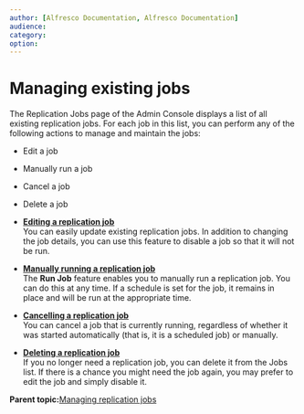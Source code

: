 ```yaml
---
author: [Alfresco Documentation, Alfresco Documentation]
audience: 
category: 
option: 
---
```


# Managing existing jobs

The Replication Jobs page of the Admin Console displays a list of all existing replication jobs. For each job in this list, you can perform any of the following actions to manage and maintain the jobs:

-   Edit a job
-   Manually run a job
-   Cancel a job
-   Delete a job

-   **[Editing a replication job](../tasks/adminconsole-replication-edit.md)**  
You can easily update existing replication jobs. In addition to changing the job details, you can use this feature to disable a job so that it will not be run.
-   **[Manually running a replication job](../tasks/adminconsole-replication-run.md)**  
The **Run Job** feature enables you to manually run a replication job. You can do this at any time. If a schedule is set for the job, it remains in place and will be run at the appropriate time.
-   **[Cancelling a replication job](../tasks/adminconsole-replication-cancel.md)**  
You can cancel a job that is currently running, regardless of whether it was started automatically \(that is, it is a scheduled job\) or manually.
-   **[Deleting a replication job](../tasks/adminconsole-replication-delete.md)**  
If you no longer need a replication job, you can delete it from the Jobs list. If there is a chance you might need the job again, you may prefer to edit the job and simply disable it.

**Parent topic:**[Managing replication jobs](../concepts/adminconsole-replication-intro.md)

